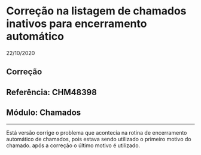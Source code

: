 # Correção na listagem de chamados inativos para encerramento automático
22/10/2020
## Correção
## Referência: CHM48398
## Módulo: Chamados
***

Está versão corrige o problema que acontecia na rotina de encerramento automático de chamados, pois estava sendo utilizado o primeiro motivo do chamado. após a correção o último motivo é utilizado.